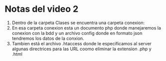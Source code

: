 # Notas del video 2
1. Dentro de la carpeta Clases se encuentra una carpeta conexion:
2.  En esa carpeta conexion esta un documento php donde manejaremos la conexion con la bdd y un archivo config donde en formato json tendremos los datos de la conxion. 
3. Tambien está el archivo .htaccess donde le especificamos al server algunas directrices para las URL coomo eliminar la extension .php y .html
 